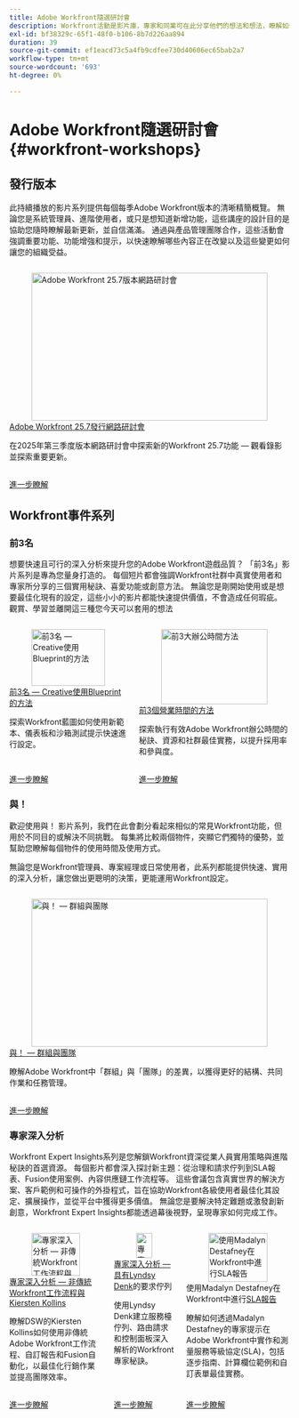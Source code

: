 ```yaml
---
title: Adobe Workfront隨選研討會
description: Workfront活動是影片庫，專家和同業可在此分享他們的想法和想法，瞭解如何使用Workfront來增強為組織完成的工作。
exl-id: bf38329c-65f1-48f0-b106-8b7d226aa894
duration: 39
source-git-commit: ef1eacd73c5a4fb9cdfee730d40606ec65bab2a7
workflow-type: tm+mt
source-wordcount: '693'
ht-degree: 0%

---
```


# Adobe Workfront隨選研討會 {#workfront-workshops}

## 發行版本

此持續播放的影片系列提供每個每季Adobe Workfront版本的清晰精簡概覽。 無論您是系統管理員、進階使用者，或只是想知道新增功能，這些講座的設計目的是協助您隨時瞭解最新更新，並自信滿滿。 通過與產品管理團隊合作，這些活動會強調重要功能、功能增強和提示，以快速瞭解哪些內容正在改變以及這些變更如何讓您的組織受益。

<!-- CARDS

* releases/25-7-release-webinar.md

-->
<!-- START CARDS HTML - DO NOT MODIFY BY HAND -->
<div class="columns">
    <div class="column is-half-tablet is-half-desktop is-one-third-widescreen" aria-label="Adobe Workfront 25.7 release webinar">
        <div class="card" style="height: 100%; display: flex; flex-direction: column; height: 100%;">
            <div class="card-image">
                <figure class="image x-is-16by9">
                    <a href="releases/25-7-release-webinar.md" title="Adobe Workfront 25.7版本網路研討會" target="_blank" rel="referrer">
                        <img class="is-bordered-r-small" src="https://video.tv.adobe.com/v/3464843/?format=jpeg&nocache=1754697926098" alt="Adobe Workfront 25.7版本網路研討會"
                             style="width: 100%; aspect-ratio: 16 / 9; object-fit: cover; overflow: hidden; display: block; margin: auto;">
                    </a>
                </figure>
            </div>
            <div class="card-content is-padded-small" style="display: flex; flex-direction: column; flex-grow: 1; justify-content: space-between;">
                <div class="top-card-content">
                    <p class="headline is-size-6 has-text-weight-bold">
                        <a href="releases/25-7-release-webinar.md" target="_blank" rel="referrer" title="Adobe Workfront 25.7版本網路研討會">Adobe Workfront 25.7發行網路研討會</a>
                    </p>
                    <p class="is-size-6">在2025年第三季度版本網路研討會中探索新的Workfront 25.7功能 — 觀看錄影並探索重要更新。</p>
                </div>
                <a href="releases/25-7-release-webinar.md" target="_blank" rel="referrer" class="spectrum-Button spectrum-Button--outline spectrum-Button--primary spectrum-Button--sizeM" style="align-self: flex-start; margin-top: 1rem;">
                    <span class="spectrum-Button-label has-no-wrap has-text-weight-bold">進一步瞭解</span>
                </a>
            </div>
        </div>
    </div>
</div>
<!-- END CARDS HTML - DO NOT MODIFY BY HAND -->

<!--
## Featured Events

Explore the latest from your Adobe Workfront community through our curated selection of featured events. Each month, we host free live sessions covering a variety of topics to help you get the most out of Workfront. Missed a live event? No problem! Catch up with on-demand recordings that showcase customer stories, proven best practices, and valuable lessons learned. Want to connect in real time? Join upcoming live events to ask questions, share insights, and collaborate with peers. Visit the Experience League Events page regularly to see what’s coming up next!
-->

## Workfront事件系列

### 前3名

想要快速且可行的深入分析來提升您的Adobe Workfront遊戲品質？ 「前3名」影片系列是專為您量身打造的。 每個短片都會強調Workfront社群中真實使用者和專家所分享的三個實用秘訣、喜愛功能或創意方法。 無論您是剛開始使用或是想要最佳化現有的設定，這些小小的影片都能快速提供價值，不會造成任何瑕疵。 觀賞、學習並離開這三種您今天可以套用的想法

<!-- CARDS

* top3/blueprints.md
* top3/office-hours.md

-->
<!-- START CARDS HTML - DO NOT MODIFY BY HAND -->
<div class="columns">
    <div class="column is-half-tablet is-half-desktop is-one-third-widescreen" aria-label="Top 3 – Creative Approaches with Blueprints">
        <div class="card" style="height: 100%; display: flex; flex-direction: column; height: 100%;">
            <div class="card-image">
                <figure class="image x-is-16by9">
                    <a href="top3/blueprints.md" title="前3名 — Creative使用Blueprint的方法" target="_blank" rel="referrer">
                        <img class="is-bordered-r-small" src="https://video.tv.adobe.com/v/3465324/?format=jpeg&nocache=1754697926485&captions=chi_hant" alt="前3名 — Creative使用Blueprint的方法"
                             style="width: 100%; aspect-ratio: 16 / 9; object-fit: cover; overflow: hidden; display: block; margin: auto;">
                    </a>
                </figure>
            </div>
            <div class="card-content is-padded-small" style="display: flex; flex-direction: column; flex-grow: 1; justify-content: space-between;">
                <div class="top-card-content">
                    <p class="headline is-size-6 has-text-weight-bold">
                        <a href="top3/blueprints.md" target="_blank" rel="referrer" title="前3名 — Creative使用Blueprint的方法">前3名 — Creative使用Blueprint的方法</a>
                    </p>
                    <p class="is-size-6">探索Workfront藍圖如何使用新範本、儀表板和沙箱測試提示快速進行設定。</p>
                </div>
                <a href="top3/blueprints.md" target="_blank" rel="referrer" class="spectrum-Button spectrum-Button--outline spectrum-Button--primary spectrum-Button--sizeM" style="align-self: flex-start; margin-top: 1rem;">
                    <span class="spectrum-Button-label has-no-wrap has-text-weight-bold">進一步瞭解</span>
                </a>
            </div>
        </div>
    </div>
    <div class="column is-half-tablet is-half-desktop is-one-third-widescreen" aria-label="Top 3 Approaches to Office Hours">
        <div class="card" style="height: 100%; display: flex; flex-direction: column; height: 100%;">
            <div class="card-image">
                <figure class="image x-is-16by9">
                    <a href="top3/office-hours.md" title="前3大辦公時間方法" target="_blank" rel="referrer">
                        <img class="is-bordered-r-small" src="https://video.tv.adobe.com/v/3470153/?format=jpeg&nocache=1754697926468&captions=chi_hant" alt="前3大辦公時間方法"
                             style="width: 100%; aspect-ratio: 16 / 9; object-fit: cover; overflow: hidden; display: block; margin: auto;">
                    </a>
                </figure>
            </div>
            <div class="card-content is-padded-small" style="display: flex; flex-direction: column; flex-grow: 1; justify-content: space-between;">
                <div class="top-card-content">
                    <p class="headline is-size-6 has-text-weight-bold">
                        <a href="top3/office-hours.md" target="_blank" rel="referrer" title="前3大辦公時間方法">前3個營業時間的方法</a>
                    </p>
                    <p class="is-size-6">探索執行有效Adobe Workfront辦公時間的秘訣、資源和社群最佳實務，以提升採用率和參與度。</p>
                </div>
                <a href="top3/office-hours.md" target="_blank" rel="referrer" class="spectrum-Button spectrum-Button--outline spectrum-Button--primary spectrum-Button--sizeM" style="align-self: flex-start; margin-top: 1rem;">
                    <span class="spectrum-Button-label has-no-wrap has-text-weight-bold">進一步瞭解</span>
                </a>
            </div>
        </div>
    </div>
</div>
<!-- END CARDS HTML - DO NOT MODIFY BY HAND -->

### 與！

歡迎使用與！ 影片系列，我們在此會劃分看起來相似的常見Workfront功能，但用於不同目的或解決不同挑戰。 每集將比較兩個物件，突顯它們獨特的優勢，並幫助您瞭解每個物件的使用時間及使用方式。

無論您是Workfront管理員、專案經理或日常使用者，此系列都能提供快速、實用的深入分析，讓您做出更聰明的決策，更能運用Workfront設定。

<!-- CARDS

* versus/groups-vs-teams.md

-->
<!-- START CARDS HTML - DO NOT MODIFY BY HAND -->
<div class="columns">
    <div class="column is-half-tablet is-half-desktop is-one-third-widescreen" aria-label="Versus! – Groups vs. Teams">
        <div class="card" style="height: 100%; display: flex; flex-direction: column; height: 100%;">
            <div class="card-image">
                <figure class="image x-is-16by9">
                    <a href="versus/groups-vs-teams.md" title="與！  — 群組與團隊" target="_blank" rel="referrer">
                        <img class="is-bordered-r-small" src="https://video.tv.adobe.com/v/3467364/?format=jpeg&nocache=1754697926685&captions=chi_hant" alt="與！  — 群組與團隊"
                             style="width: 100%; aspect-ratio: 16 / 9; object-fit: cover; overflow: hidden; display: block; margin: auto;">
                    </a>
                </figure>
            </div>
            <div class="card-content is-padded-small" style="display: flex; flex-direction: column; flex-grow: 1; justify-content: space-between;">
                <div class="top-card-content">
                    <p class="headline is-size-6 has-text-weight-bold">
                        <a href="versus/groups-vs-teams.md" target="_blank" rel="referrer" title="與！  — 群組與團隊">與！  — 群組與團隊</a>
                    </p>
                    <p class="is-size-6">瞭解Adobe Workfront中「群組」與「團隊」的差異，以獲得更好的結構、共同作業和任務管理。</p>
                </div>
                <a href="versus/groups-vs-teams.md" target="_blank" rel="referrer" class="spectrum-Button spectrum-Button--outline spectrum-Button--primary spectrum-Button--sizeM" style="align-self: flex-start; margin-top: 1rem;">
                    <span class="spectrum-Button-label has-no-wrap has-text-weight-bold">進一步瞭解</span>
                </a>
            </div>
        </div>
    </div>
</div>
<!-- END CARDS HTML - DO NOT MODIFY BY HAND -->

### 專家深入分析

Workfront Expert Insights系列是您解鎖Workfront資深從業人員實用策略與進階秘訣的首選資源。 每個影片都會深入探討新主題：從治理和請求佇列到SLA報表、Fusion使用案例、內容供應鏈工作流程等。
這些會議包含真實世界的解決方案、客戶範例和可操作的外掛程式，旨在協助Workfront各級使用者最佳化其設定、擴展操作，並從平台中獲得更多價值。 無論您是要解決特定難題或激發創新創意，Workfront Expert Insights都能透過幕後視野，呈現專家如何完成工作。

<!-- CARDS 

* expert-insights/non-traditional-workfront-workflows.md
* expert-insights/request-queues.md
* expert-insights/sla-reporting.md

-->
<!-- START CARDS HTML - DO NOT MODIFY BY HAND -->
<div class="columns">
    <div class="column is-half-tablet is-half-desktop is-one-third-widescreen" aria-label="Expert Insights - Non-Traditional Workfront Workflows with Kiersten Kollins">
        <div class="card" style="height: 100%; display: flex; flex-direction: column; height: 100%;">
            <div class="card-image">
                <figure class="image x-is-16by9">
                    <a href="expert-insights/non-traditional-workfront-workflows.md" title="專家深入分析 — 非傳統Workfront工作流程與Kiersten Kollins" target="_blank" rel="referrer">
                        <img class="is-bordered-r-small" src="https://video.tv.adobe.com/v/3469950/?format=jpeg&nocache=1754697926938&captions=chi_hant" alt="專家深入分析 — 非傳統Workfront工作流程與Kiersten Kollins"
                             style="width: 100%; aspect-ratio: 16 / 9; object-fit: cover; overflow: hidden; display: block; margin: auto;">
                    </a>
                </figure>
            </div>
            <div class="card-content is-padded-small" style="display: flex; flex-direction: column; flex-grow: 1; justify-content: space-between;">
                <div class="top-card-content">
                    <p class="headline is-size-6 has-text-weight-bold">
                        <a href="expert-insights/non-traditional-workfront-workflows.md" target="_blank" rel="referrer" title="專家深入分析 — 非傳統Workfront工作流程與Kiersten Kollins">專家深入分析 — 非傳統Workfront工作流程與Kiersten Kollins</a>
                    </p>
                    <p class="is-size-6">瞭解DSW的Kiersten Kollins如何使用非傳統Adobe Workfront工作流程、自訂報告和Fusion自動化，以最佳化行銷作業並提高團隊效率。</p>
                </div>
                <a href="expert-insights/non-traditional-workfront-workflows.md" target="_blank" rel="referrer" class="spectrum-Button spectrum-Button--outline spectrum-Button--primary spectrum-Button--sizeM" style="align-self: flex-start; margin-top: 1rem;">
                    <span class="spectrum-Button-label has-no-wrap has-text-weight-bold">進一步瞭解</span>
                </a>
            </div>
        </div>
    </div>
    <div class="column is-half-tablet is-half-desktop is-one-third-widescreen" aria-label="Expert Insights - Request Queues with Lyndsy Denk">
        <div class="card" style="height: 100%; display: flex; flex-direction: column; height: 100%;">
            <div class="card-image">
                <figure class="image x-is-16by9">
                    <a href="expert-insights/request-queues.md" title="專家深入分析 — 與Lyndsy Denk的請求佇列" target="_blank" rel="referrer">
                        <img class="is-bordered-r-small" src="https://video.tv.adobe.com/v/3465272/?format=jpeg&nocache=1754697926951" alt="專家深入分析 — 與Lyndsy Denk的請求佇列"
                             style="width: 100%; aspect-ratio: 16 / 9; object-fit: cover; overflow: hidden; display: block; margin: auto;">
                    </a>
                </figure>
            </div>
            <div class="card-content is-padded-small" style="display: flex; flex-direction: column; flex-grow: 1; justify-content: space-between;">
                <div class="top-card-content">
                    <p class="headline is-size-6 has-text-weight-bold">
                        <a href="expert-insights/request-queues.md" target="_blank" rel="referrer" title="專家深入分析 — 與Lyndsy Denk的請求佇列">專家深入分析 — 具有Lyndsy Denk</a>的要求佇列
                    </p>
                    <p class="is-size-6">使用Lyndsy Denk建立服務檯佇列、路由請求和控制面板深入解析的Workfront專家秘訣。</p>
                </div>
                <a href="expert-insights/request-queues.md" target="_blank" rel="referrer" class="spectrum-Button spectrum-Button--outline spectrum-Button--primary spectrum-Button--sizeM" style="align-self: flex-start; margin-top: 1rem;">
                    <span class="spectrum-Button-label has-no-wrap has-text-weight-bold">進一步瞭解</span>
                </a>
            </div>
        </div>
    </div>
    <div class="column is-half-tablet is-half-desktop is-one-third-widescreen" aria-label="SLA Reporting in Workfront with Madalyn Destafney">
        <div class="card" style="height: 100%; display: flex; flex-direction: column; height: 100%;">
            <div class="card-image">
                <figure class="image x-is-16by9">
                    <a href="expert-insights/sla-reporting.md" title="使用Madalyn Destafney在Workfront中進行SLA報告" target="_blank" rel="referrer">
                        <img class="is-bordered-r-small" src="https://video.tv.adobe.com/v/3469989/?format=jpeg&nocache=1754697926919&captions=chi_hant" alt="使用Madalyn Destafney在Workfront中進行SLA報告"
                             style="width: 100%; aspect-ratio: 16 / 9; object-fit: cover; overflow: hidden; display: block; margin: auto;">
                    </a>
                </figure>
            </div>
            <div class="card-content is-padded-small" style="display: flex; flex-direction: column; flex-grow: 1; justify-content: space-between;">
                <div class="top-card-content">
                    <p class="headline is-size-6 has-text-weight-bold">
                        使用Madalyn Destafney在Workfront中進行<a href="expert-insights/sla-reporting.md" target="_blank" rel="referrer" title="使用Madalyn Destafney在Workfront中進行SLA報告">SLA報告</a>
                    </p>
                    <p class="is-size-6">瞭解如何透過Madalyn Destafney的專家提示在Adobe Workfront中實作和測量服務等級協定(SLA)，包括逐步指南、計算欄位範例和自訂表單最佳實務。</p>
                </div>
                <a href="expert-insights/sla-reporting.md" target="_blank" rel="referrer" class="spectrum-Button spectrum-Button--outline spectrum-Button--primary spectrum-Button--sizeM" style="align-self: flex-start; margin-top: 1rem;">
                    <span class="spectrum-Button-label has-no-wrap has-text-weight-bold">進一步瞭解</span>
                </a>
            </div>
        </div>
    </div>
</div>
<!-- END CARDS HTML - DO NOT MODIFY BY HAND -->

